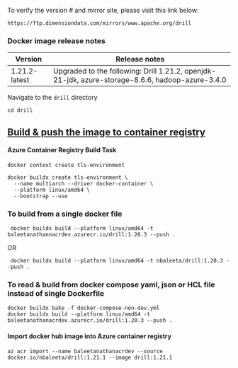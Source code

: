 To verify the version # and mirror site, please visit this link below:
```
https://ftp.dimensiondata.com/mirrors/www.apache.org/drill
```

### Docker image release notes

| Version  | Release notes |
| ------------- | ------------- |
| 1.21.2-latest  | Upgraded to the following:  Drill 1.21.2, openjdk-21-jdk, azure-storage-8.6.6, hadoop-azure-3.4.0 |

Navigate to the ```drill``` directory
```
cd drill
```

## [Build & push the image to container registry](https://codestrian.com/index.php/2023/04/23/docker-multi-platform-build/#:~:text=Configuring%20BuildKit&text=In%20order%20to%20support%20multi,used%20by%20the%20new%20builder.&text=Next%2C%20we%20will%20create%20a,both%20AMD64%20and%20ARM64%20architectures)
#### Azure Container Registry Build Task
```
docker context create tls-environment
```
```
docker buildx create tls-environment \
  --name multiarch --driver docker-container \
  --platform linux/amd64 \
  --bootstrap --use
```

### To build from a single docker file
```
 docker buildx build --platform linux/amd64 -t baleetanathannacrdev.azurecr.io/drill:1.20.3 --push .
```
OR
```
 docker buildx build --platform linux/amd64 -t nbaleeta/drill:1.20.3 --push .
```

### To read & build from docker compose yaml, json or HCL file instead of single Dockerfile
```
docker buildx bake -f docker-compose-non-dev.yml
docker buildx build --platform linux/amd64 -t baleetanathanacrdev.azurecr.io/drill:1.20.3 --push .
```

#### Import docker hub image into Azure container registry
```
az acr import --name baleetanathanacrdev --source docker.io/nbaleeta/drill:1.21.1 --image drill:1.21.1
```
